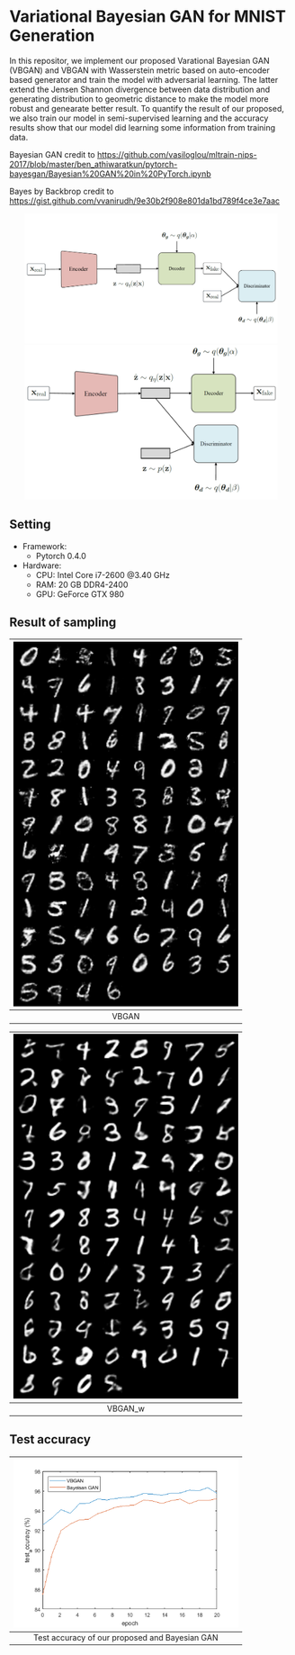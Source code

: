 # Variational Bayesian GAN for MNIST Generation
In this repositor, we implement our proposed Varational Bayesian GAN (VBGAN) and VBGAN with Wasserstein metric based on auto-encoder based generator and train the model with adversarial learning. The latter extend the Jensen Shannon divergence between data distribution and generating distribution to geometric distance to make the model more robust and genearate better result. To quantify the result of our proposed, we also train our model in semi-supervised learning and the accuracy results show that our model did learning some information from training data.


Bayesian GAN credit to https://github.com/vasiloglou/mltrain-nips-2017/blob/master/ben_athiwaratkun/pytorch-bayesgan/Bayesian%20GAN%20in%20PyTorch.ipynb

Bayes by Backbrop credit to https://gist.github.com/vvanirudh/9e30b2f908e801da1bd789f4ce3e7aac


<p align="center">
  <img src="figures/Model_slide.PNG" width="450">
  <img src="figures/Model_slide_w.PNG" width="450">
</p>

## Setting
- Framework:
    - Pytorch 0.4.0
- Hardware:
	- CPU: Intel Core i7-2600 @3.40 GHz
	- RAM: 20 GB DDR4-2400
	- GPU: GeForce GTX 980

## Result of sampling
| <img src="figures/VBGAN_sam.png" width="400"> |
| :------------------------------------------------: |
| VBGAN                                   |

| <img src="figures/VBGAN_wasserstein_sam.png" width="400/"> |
| :--------------------------------------------------: |
| VBGAN_w                                           |

## Test accuracy
| <img src="figures/4000.png" width="400"> |
| :-----------------------------------------: |
| Test accuracy of our proposed and Bayesian GAN  |

